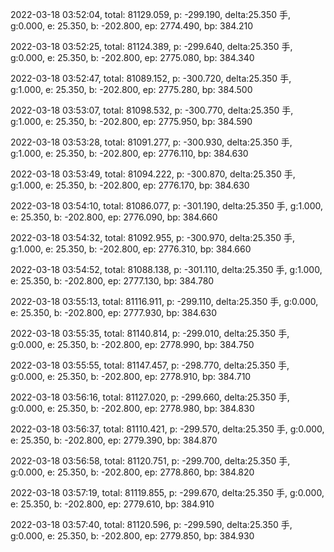 2022-03-18 03:52:04, total: 81129.059, p: -299.190, delta:25.350 手, g:0.000, e: 25.350, b: -202.800, ep: 2774.490, bp: 384.210

2022-03-18 03:52:25, total: 81124.389, p: -299.640, delta:25.350 手, g:0.000, e: 25.350, b: -202.800, ep: 2775.080, bp: 384.340

2022-03-18 03:52:47, total: 81089.152, p: -300.720, delta:25.350 手, g:1.000, e: 25.350, b: -202.800, ep: 2775.280, bp: 384.500

2022-03-18 03:53:07, total: 81098.532, p: -300.770, delta:25.350 手, g:1.000, e: 25.350, b: -202.800, ep: 2775.950, bp: 384.590

2022-03-18 03:53:28, total: 81091.277, p: -300.930, delta:25.350 手, g:1.000, e: 25.350, b: -202.800, ep: 2776.110, bp: 384.630

2022-03-18 03:53:49, total: 81094.222, p: -300.870, delta:25.350 手, g:1.000, e: 25.350, b: -202.800, ep: 2776.170, bp: 384.630

2022-03-18 03:54:10, total: 81086.077, p: -301.190, delta:25.350 手, g:1.000, e: 25.350, b: -202.800, ep: 2776.090, bp: 384.660

2022-03-18 03:54:32, total: 81092.955, p: -300.970, delta:25.350 手, g:1.000, e: 25.350, b: -202.800, ep: 2776.310, bp: 384.660

2022-03-18 03:54:52, total: 81088.138, p: -301.110, delta:25.350 手, g:1.000, e: 25.350, b: -202.800, ep: 2777.130, bp: 384.780

2022-03-18 03:55:13, total: 81116.911, p: -299.110, delta:25.350 手, g:0.000, e: 25.350, b: -202.800, ep: 2777.930, bp: 384.630

2022-03-18 03:55:35, total: 81140.814, p: -299.010, delta:25.350 手, g:0.000, e: 25.350, b: -202.800, ep: 2778.990, bp: 384.750

2022-03-18 03:55:55, total: 81147.457, p: -298.770, delta:25.350 手, g:0.000, e: 25.350, b: -202.800, ep: 2778.910, bp: 384.710

2022-03-18 03:56:16, total: 81127.020, p: -299.660, delta:25.350 手, g:0.000, e: 25.350, b: -202.800, ep: 2778.980, bp: 384.830

2022-03-18 03:56:37, total: 81110.421, p: -299.570, delta:25.350 手, g:0.000, e: 25.350, b: -202.800, ep: 2779.390, bp: 384.870

2022-03-18 03:56:58, total: 81120.751, p: -299.700, delta:25.350 手, g:0.000, e: 25.350, b: -202.800, ep: 2778.860, bp: 384.820

2022-03-18 03:57:19, total: 81119.855, p: -299.670, delta:25.350 手, g:0.000, e: 25.350, b: -202.800, ep: 2779.610, bp: 384.910

2022-03-18 03:57:40, total: 81120.596, p: -299.590, delta:25.350 手, g:0.000, e: 25.350, b: -202.800, ep: 2779.850, bp: 384.930